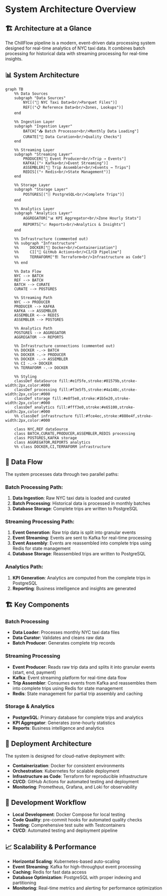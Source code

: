 # System Architecture Overview

## 🏗️ Architecture at a Glance

The ChillFlow pipeline is a modern, event-driven data processing system designed for real-time analytics of NYC taxi data. It combines batch processing for historical data with streaming processing for real-time insights.

## 📊 System Architecture

```mermaid
graph TB
    %% Data Sources
    subgraph "Data Sources"
        NYC[("🗽 NYC Taxi Data<br/>Parquet Files")]
        REF[("📋 Reference Data<br/>Zones, Lookups")]
    end

    %% Ingestion Layer
    subgraph "Ingestion Layer"
        BATCH["📥 Batch Processor<br/>Monthly Data Loading"]
        CURATE["🔧 Data Curation<br/>Quality Checks"]
    end

    %% Streaming Layer
    subgraph "Streaming Layer"
        PRODUCER["📡 Event Producer<br/>Trip → Events"]
        KAFKA[("⚡ Kafka<br/>Event Streaming")]
        ASSEMBLER["🔧 Trip Assembler<br/>Events → Trips"]
        REDIS[("⚡ Redis<br/>State Management")]
    end

    %% Storage Layer
    subgraph "Storage Layer"
        POSTGRES[("🗄️ PostgreSQL<br/>Complete Trips")]
    end

    %% Analytics Layer
    subgraph "Analytics Layer"
        AGGREGATOR["📊 KPI Aggregator<br/>Zone Hourly Stats"]
        REPORTS["📈 Reports<br/>Analytics & Insights"]
    end

    %% Infrastructure (commented out)
    %% subgraph "Infrastructure"
    %%     DOCKER["🐳 Docker<br/>Containerization"]
    %%     CI["🔄 GitHub Actions<br/>CI/CD Pipeline"]
    %%     TERRAFORM["🏗️ Terraform<br/>Infrastructure as Code"]
    %% end

    %% Data Flow
    NYC --> BATCH
    REF --> BATCH
    BATCH --> CURATE
    CURATE --> POSTGRES

    %% Streaming Path
    NYC --> PRODUCER
    PRODUCER --> KAFKA
    KAFKA --> ASSEMBLER
    ASSEMBLER <--> REDIS
    ASSEMBLER --> POSTGRES

    %% Analytics Path
    POSTGRES --> AGGREGATOR
    AGGREGATOR --> REPORTS

    %% Infrastructure connections (commented out)
    %% DOCKER -.-> BATCH
    %% DOCKER -.-> PRODUCER
    %% DOCKER -.-> ASSEMBLER
    %% CI -.-> DOCKER
    %% TERRAFORM -.-> DOCKER

    %% Styling
    classDef dataSource fill:#e1f5fe,stroke:#01579b,stroke-width:2px,color:#000
    classDef processing fill:#f3e5f5,stroke:#4a148c,stroke-width:2px,color:#000
    classDef storage fill:#e8f5e8,stroke:#1b5e20,stroke-width:2px,color:#000
    classDef analytics fill:#fff3e0,stroke:#e65100,stroke-width:2px,color:#000
    %% classDef infrastructure fill:#fce4ec,stroke:#880e4f,stroke-width:2px,color:#000

    class NYC,REF dataSource
    class BATCH,CURATE,PRODUCER,ASSEMBLER,REDIS processing
    class POSTGRES,KAFKA storage
    class AGGREGATOR,REPORTS analytics
    %% class DOCKER,CI,TERRAFORM infrastructure
```

## 🔄 Data Flow

The system processes data through two parallel paths:

### **Batch Processing Path:**
1. **Data Ingestion**: Raw NYC taxi data is loaded and curated
2. **Batch Processing**: Historical data is processed in monthly batches
3. **Database Storage**: Complete trips are written to PostgreSQL

### **Streaming Processing Path:**
1. **Event Generation**: Raw trip data is split into granular events
2. **Event Streaming**: Events are sent to Kafka for real-time processing
3. **Event Assembly**: Events are reassembled into complete trips using Redis for state management
4. **Database Storage**: Reassembled trips are written to PostgreSQL

### **Analytics Path:**
1. **KPI Generation**: Analytics are computed from the complete trips in PostgreSQL
2. **Reporting**: Business intelligence and insights are generated

## 🏗️ Key Components

### **Batch Processing**
- **Data Loader**: Processes monthly NYC taxi data files
- **Data Curator**: Validates and cleans raw data
- **Batch Producer**: Generates complete trip records

### **Streaming Processing**
- **Event Producer**: Reads raw trip data and splits it into granular events (start, end, payment)
- **Kafka**: Event streaming platform for real-time data flow
- **Trip Assembler**: Consumes events from Kafka and reassembles them into complete trips using Redis for state management
- **Redis**: State management for partial trip assembly and caching

### **Storage & Analytics**
- **PostgreSQL**: Primary database for complete trips and analytics
- **KPI Aggregator**: Generates zone-hourly statistics
- **Reports**: Business intelligence and analytics

## 🚀 Deployment Architecture

The system is designed for cloud-native deployment with:

- **Containerization**: Docker for consistent environments
- **Orchestration**: Kubernetes for scalable deployment
- **Infrastructure as Code**: Terraform for reproducible infrastructure
- **CI/CD**: GitHub Actions for automated testing and deployment
- **Monitoring**: Prometheus, Grafana, and Loki for observability

## 🔧 Development Workflow

- **Local Development**: Docker Compose for local testing
- **Code Quality**: pre-commit hooks for automated quality checks
- **Testing**: Comprehensive test suite with Testcontainers
- **CI/CD**: Automated testing and deployment pipeline

## 📈 Scalability & Performance

- **Horizontal Scaling**: Kubernetes-based auto-scaling
- **Event Streaming**: Kafka for high-throughput event processing
- **Caching**: Redis for fast data access
- **Database Optimization**: PostgreSQL with proper indexing and partitioning
- **Monitoring**: Real-time metrics and alerting for performance optimization
